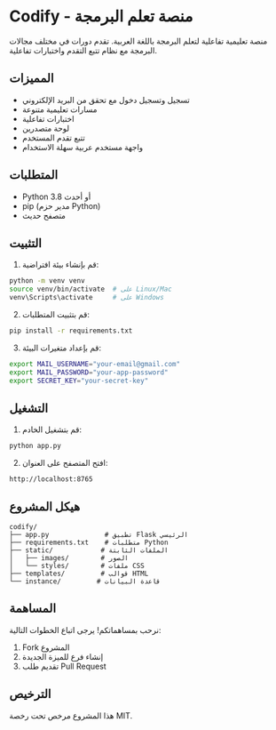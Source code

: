 # Codify - منصة تعلم البرمجة

منصة تعليمية تفاعلية لتعلم البرمجة باللغة العربية. تقدم دورات في مختلف مجالات البرمجة مع نظام تتبع التقدم واختبارات تفاعلية.

## المميزات
- تسجيل وتسجيل دخول مع تحقق من البريد الإلكتروني
- مسارات تعليمية متنوعة
- اختبارات تفاعلية
- لوحة متصدرين
- تتبع تقدم المستخدم
- واجهة مستخدم عربية سهلة الاستخدام

## المتطلبات
- Python 3.8 أو أحدث
- pip (مدير حزم Python)
- متصفح حديث

## التثبيت

1. قم بإنشاء بيئة افتراضية:
```bash
python -m venv venv
source venv/bin/activate  # على Linux/Mac
venv\Scripts\activate     # على Windows
```

2. قم بتثبيت المتطلبات:
```bash
pip install -r requirements.txt
```

3. قم بإعداد متغيرات البيئة:
```bash
export MAIL_USERNAME="your-email@gmail.com"
export MAIL_PASSWORD="your-app-password"
export SECRET_KEY="your-secret-key"
```

## التشغيل
1. قم بتشغيل الخادم:
```bash
python app.py
```

2. افتح المتصفح على العنوان:
```
http://localhost:8765
```

## هيكل المشروع
```
codify/
├── app.py              # تطبيق Flask الرئيسي
├── requirements.txt    # متطلبات Python
├── static/            # الملفات الثابتة
│   ├── images/        # الصور
│   └── styles/        # ملفات CSS
├── templates/         # قوالب HTML
└── instance/         # قاعدة البيانات
```

## المساهمة
نرحب بمساهماتكم! يرجى اتباع الخطوات التالية:
1. Fork المشروع
2. إنشاء فرع للميزة الجديدة
3. تقديم طلب Pull Request

## الترخيص
هذا المشروع مرخص تحت رخصة MIT. 